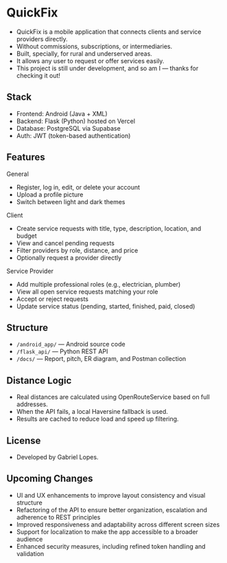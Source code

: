 # QuickFix

- QuickFix is a mobile application that connects clients and service providers directly.
- Without commissions, subscriptions, or intermediaries.
- Built, specially, for rural and underserved areas.
- It allows any user to request or offer services easily.
- This project is still under development, and so am I — thanks for checking it out!

## Stack

- Frontend: Android (Java + XML)
- Backend: Flask (Python) hosted on Vercel
- Database: PostgreSQL via Supabase
- Auth: JWT (token-based authentication)

## Features

General
- Register, log in, edit, or delete your account
- Upload a profile picture
- Switch between light and dark themes

Client
- Create service requests with title, type, description, location, and budget
- View and cancel pending requests
- Filter providers by role, distance, and price
- Optionally request a provider directly

Service Provider
- Add multiple professional roles (e.g., electrician, plumber)
- View all open service requests matching your role
- Accept or reject requests
- Update service status (pending, started, finished, paid, closed)

## Structure

- `/android_app/` — Android source code
- `/flask_api/` — Python REST API
- `/docs/` — Report, pitch, ER diagram, and Postman collection

## Distance Logic

- Real distances are calculated using OpenRouteService based on full addresses.
- When the API fails, a local Haversine fallback is used.
- Results are cached to reduce load and speed up filtering.

## License

- Developed by Gabriel Lopes.

## Upcoming Changes

- UI and UX enhancements to improve layout consistency and visual structure
- Refactoring of the API to ensure better organization, escalation and adherence to REST principles
- Improved responsiveness and adaptability across different screen sizes
- Support for localization to make the app accessible to a broader audience
- Enhanced security measures, including refined token handling and validation


